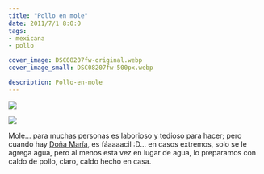 ```yaml
---
title: "Pollo en mole"
date: 2011/7/1 8:0:0
tags: 
- mexicana
- pollo

cover_image: DSC08207fw-original.webp
cover_image_small: DSC08207fw-500px.webp

description: Pollo-en-mole
---
```



[![](DSC08207fw)](DSC08207fw-original.webp)

  

[![](DSC08208fw)](DSC08208fw-original.webp)

Mole... para muchas personas es laborioso y tedioso para hacer; pero cuando hay <a href="https://smile.amazon.com/dp/B0069H0O72/">Doña María</a>, es fáaaaacil :D... en casos extremos, solo se le agrega agua, pero al menos esta vez en lugar de agua, lo preparamos con caldo de pollo, claro, caldo hecho en casa.
